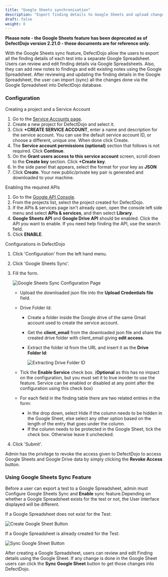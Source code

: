 ```yaml
---
title: "Google Sheets synchronisation"
description: "Export finding details to Google Sheets and upload changes from Google Sheets."
draft: false
weight: 8
---
```


**Please note - the Google Sheets feature has been deprecated as of DefectDojo version 2.21.0 - these documents are for reference only.**

With the Google Sheets sync feature, DefectDojo allow the users to
export all the finding details of each test into a separate Google
Spreadsheet. Users can review and edit finding details via Google
Spreadsheets. Also, they can add new notes to findings and edit existing
notes using the Google Spreadsheet. After reviewing and updating the
finding details in the Google Spreadsheet, the user can import (sync)
all the changes done via the Google Spreadsheet into DefectDojo
database.

### Configuration

Creating a project and a Service Account

1.  Go to the [Service Accounts
    page](https://console.developers.google.com/iam-admin/serviceaccounts/).
2.  Create a new project for DefectDojo and select it.
3.  Click **+CREATE SERVICE ACCOUNT**, enter a name and description
    for the service account. You can use the default service account
    ID, or choose a different, unique one. When done click Create.
4.  The **Service account permissions (optional)** section that
    follows is not required. Click **Continue**.
5.  On the **Grant users access to this service account** screen,
    scroll down to the **Create key** section. Click **+Create
    key**.
6.  In the side panel that appears, select the format for your key
    as **JSON**
7.  Click **Create**. Your new public/private key pair is generated
    and downloaded to your machine.

Enabling the required APIs

1.  Go to the [Google API
    Console](https://console.developers.google.com//).
2.  From the projects list, select the project created for
    DefectDojo.
3.  If the APIs & services page isn\'t already open, open the
    console left side menu and select **APIs & services**, and then
    select **Library**.
4.  **Google Sheets API** and **Google Drive API** should be
    enabled. Click the API you want to enable. If you need help
    finding the API, use the search field.
5.  Click **ENABLE**.

Configurations in DefectDojo

1.  Click \'Configuration\' from the left hand menu.
2.  Click \'Google Sheets Sync\'.
3.  Fill the form.

    ![Google Sheets Sync Configuration Page](../../images/google_sheets_sync_1.png)

    * Upload the downloaded json file into the **Upload
      Credentials file** field.

    * Drive Folder Id:

        * Create a folder inside the Google drive of the same
          Gmail account used to create the service account.
        * Get the **client\_email** from the downloaded json file
          and share the created drive folder with client\_email
          giving **edit access**.
        * Extract the folder id from the URL and insert it as the
          **Drive Folder Id**:

          ![Extracting Drive Folder ID](../../images/google_sheets_sync_2.png)

    * Tick the **Enable Service** check box. (**Optional** as this
      has no impact on the configuration, but you must set it to
      true inorder to use the feature. Service can be enabled or
      disabled at any point after the configuration using this
      check box)

    * For each field in the finding table there are two related
      entries in the form:

        * In the drop down, select Hide if the column needs to be
          hidden in the Google Sheet, else select any other option
          based on the length of the entry that goes under the
          column.
        * If the column needs to be protected in the Google Sheet,
          tick the check box. Otherwise leave it unchecked.

4.  Click \'Submit\'.

Admin has the privilege to revoke the access given to DefectDojo to
access Google Sheets and Google Drive data by simply clicking the
**Revoke Access** button.

### Using Google Sheets Sync Feature

Before a user can export a test to a Google Spreadsheet, admin must
Configure Google Sheets Sync and **Enable** sync feature.Depending on
whether a Google Spreadsheet exists for the test or not, the User
interface displayed will be different.

If a Google Spreadsheet does not exist for the Test:

![Create Google Sheet Button](../../images/google_sheets_sync_3.png)

If a Google Spreadsheet is already created for the Test:

![Sync Google Sheet Button](../../images/google_sheets_sync_4.png)

After creating a Google Spreadsheet, users can review and edit Finding
details using the Google Sheet. If any change is done in the Google
Sheet users can click the **Sync Google Sheet** button to get those
changes into DefectDojo.
